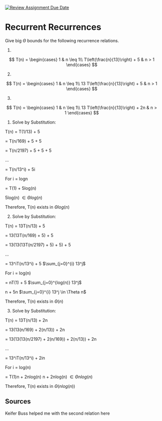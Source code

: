 [![Review Assignment Due Date](https://classroom.github.com/assets/deadline-readme-button-24ddc0f5d75046c5622901739e7c5dd533143b0c8e959d652212380cedb1ea36.svg)](https://classroom.github.com/a/8KYthzwp)
# Recurrent Recurrences

Give big $\Theta$ bounds for the following recurrence relations.

1.
$$ T(n) =
    \begin{cases}
        1 & n \leq 1\\
        T\left(\frac{n}{13}\right) + 5 & n > 1
    \end{cases}
$$

2.
$$ T(n) =
    \begin{cases}
        1 & n \leq 1\\
        13 T\left(\frac{n}{13}\right) + 5 & n > 1
    \end{cases}
$$

3.
$$ T(n) =
    \begin{cases}
        1 & n \leq 1\\
        13 T\left(\frac{n}{13}\right) + 2n & n > 1
    \end{cases}
$$

1. Solve by Substitution:
   
T(n) = T(1/13) + 5
   
   = T(n/169) + 5 + 5
   
   = T(n/2197) + 5 + 5 + 5
   
   ...
   
   = T(n/13^i) + 5i
   
For i = logn

   = T(1) + 5log(n)
   
   5log(n) $\in \Theta log(n)$

Therefore, T(n) exists in $\Theta log(n)$

2. Solve by Substitution:
   
T(n) = 13T(n/13) + 5
   
   = 13(13T(n/169) + 5) + 5
   
   = 13(13(13T(n/2197) + 5) + 5) + 5
   
   ...

   = 13^iT(n/13^i) + 5 $\sum_{j=0}^{i} 13^j$
   
For i = log(n)

   = nT(1) + 5 $\sum_{j=0}^{log(n)} 13^j$
   
   n + 5n $\sum_{j=0}^{i} 13^j \in \Theta n$

Therefore, T(n) exists in $\Theta (n)$

3. Solve by Substitution:
   
T(n) = 13T(n/13) + 2n
   
   = 13(13(n/169) + 2(n/13)) + 2n
   
   = 13(13(13(n/2197) + 2(n/169)) + 2(n/13)) + 2n
   
   ...
   
   = 13^iT(n/13^i) + 2in
   
For i = log(n)

   = T(1)n + 2nlog(n)
   n + 2nlog(n) $\in \Theta nlog(n)$

Therefore, T(n) exists in $\Theta(nlog(n))$

## Sources

Keifer Buss helped me with the second relation here
